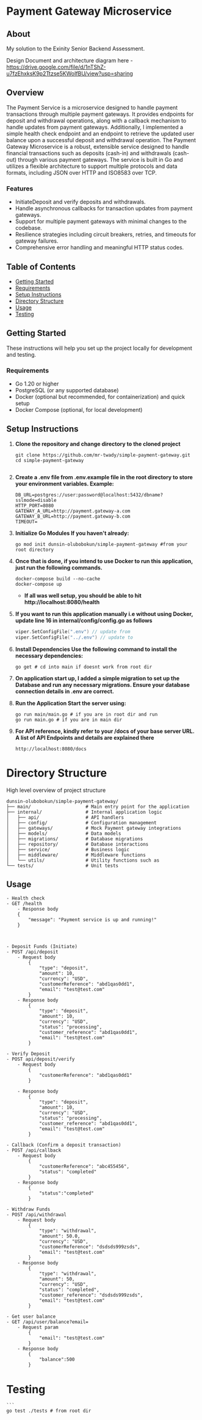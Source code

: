 # Payment Gateway Microservice

## About
My solution to the Exinity Senior Backend Assessment.

Design Document and architecture diagram here - https://drive.google.com/file/d/1nTShZ-u7fzEhxksK9p2Ttzse5KWoIfBU/view?usp=sharing

## Overview
The Payment Service is a microservice designed to handle payment transactions through multiple payment gateways. It provides endpoints for deposit and withdrawal operations, along with a callback mechanism to handle updates from payment gateways. Additionally, I implemented a simple health check endpoint and an endpoint to retrieve the updated user balance upon a successful deposit and withdrawal operation.
The Payment Gateway Microservice is a robust, extensible service designed to handle financial transactions such as deposits (cash-in) and withdrawals (cash-out) through various payment gateways. The service is built in Go and utilizes a flexible architecture to support multiple protocols and data formats, including JSON over HTTP and ISO8583 over TCP. 

### Features
- InitiateDeposit and verify deposits and withdrawals.
- Handle asynchronous callbacks for transaction updates from payment gateways.
- Support for multiple payment gateways with minimal changes to the codebase.
- Resilience strategies including circuit breakers, retries, and timeouts for gateway failures.
- Comprehensive error handling and meaningful HTTP status codes.

## Table of Contents
- [Getting Started](#getting-started)
- [Requirements](#requirements)
- [Setup Instructions](#setup-instructions)
- [Directory Structure](#directory-structure)
- [Usage](#usage)
- [Testing](#testing)

## Getting Started
These instructions will help you set up the project locally for development and testing.

### Requirements
- Go 1.20 or higher
- PostgreSQL (or any supported database)
- Docker (optional but recommended, for containerization) and quick setup
- Docker Compose (optional, for local development)


## Setup Instructions

1. **Clone the repository and change directory to the cloned project**
   ```
   git clone https://github.com/mr-twady/simple-payment-gateway.git
   cd simple-payment-gateway


2. **Create a .env file from .env.example file in the root directory to store your environment variables. Example:**
    ```
    DB_URL=postgres://user:password@localhost:5432/dbname?sslmode=disable
    HTTP_PORT=8080
    GATEWAY_A_URL=http://payment.gateway-a.com
    GATEWAY_B_URL=http://payment.gateway-b.com
    TIMEOUT=

2. **Initialize Go Modules If you haven't already:**
    ```
    go mod init dunsin-olubobokun/simple-payment-gateway #from your root directory

3. **Once that is done, if you intend to use Docker to run this application, just run the following commands.**
    ```
    docker-compose build --no-cache
    docker-compose up 
    ```
    - **If all was well setup, you should be able to hit http://localhost:8080/health**

4. **If you want to run this application manually i.e without using Docker, update line 16 in internal/config/config.go as follows**
    ```internal/config/config.go
    viper.SetConfigFile(".env") // update from
    viper.SetConfigFile("../.env") // update to

5. **Install Dependencies Use the following command to install the necessary dependencies:**
    ```
    go get # cd into main if doesnt work from root dir

7. **On application start up, I added a simple migration to set up the Database and run any necessary migrations. Ensure your database connection details in .env are correct.**

8. **Run the Application Start the server using:**
    ```
    go run main/main.go # if you are in root dir and run
    go run main.go # if you are in main dir 

9. **For API reference, kindly refer to your /docs of your base server URL. A list of API Endpoints and details are explained there**
    ```
    http://localhost:8080/docs

# Directory Structure
High level overview of project structure

```
dunsin-olubobokun/simple-payment-gateway/
├── main/                    # Main entry point for the application
├── internal/                # Internal application logic
│   ├── api/                 # API handlers
│   ├── config/              # Configuration management
│   ├── gateways/            # Mock Payment gateway integrations
│   ├── models/              # Data models
│   ├── migrations/          # Database migrations 
│   ├── repository/          # Database interactions
│   ├── service/             # Business logic
│   ├── middleware/          # Middleware functions
│   └── utils/               # Utility functions such as
└── tests/                   # Unit tests
```

## Usage 
    - Health check 
    - GET /health
        - Response body
        {
            "message": "Payment service is up and running!"
        }
    


    - Deposit Funds (Initiate)
    - POST /api/deposit
        - Request body
            {
                "type": "deposit",
                "amount": 10,
                "currency": "USD",
                "customerReference": "abd1qas0dd1",
                "email": "test@test.com"
            }
        - Response body
            {
                "type": "deposit",
                "amount": 10,
                "currency": "USD",
                "status": "processing",
                "customer_reference": "abd1qas0dd1",
                "email": "test@test.com"
            }

    - Verify Deposit
    - POST api/deposit/verify
        - Request body
            {
                "customerReference": "abd1qas0dd1"
            }
        
        - Response body
            {
                "type": "deposit",
                "amount": 10,
                "currency": "USD",
                "status": "processing",
                "customer_reference": "abd1qas0dd1",
                "email": "test@test.com"
            }

    - Callback (Confirm a deposit transaction)
    - POST /api/callback
        - Request body
            {
                "customerReference": "abc455456",
                "status": "completed"
            }
        - Response body
            {
                "status":"completed"
            }

    - Withdraw Funds 
    - POST /api/withdrawal
        - Request body
            {
                "type": "withdrawal",
                "amount": 50.0,
                "currency": "USD",
                "customerReference": "dsdsds999zsds",
                "email": "test@test.com"
            }
        - Response body
            {
                "type": "withdrawal",
                "amount": 50,
                "currency": "USD",
                "status": "completed",
                "customer_reference": "dsdsds999zsds",
                "email": "test@test.com"
            }

    - Get user balance  
    - GET /api/user/balance?email=
        - Request param
            {
                "email": "test@test.com"
            }
        - Response body
            {
                "balance":500
            }
   
# Testing
    ```
    go test ./tests # from root dir


